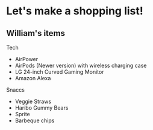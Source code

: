 # Let's make a shopping list!

## William's items
Tech
- AirPower
- AirPods (Newer version) with wireless charging case
- LG 24-inch Curved Gaming Monitor
- Amazon Alexa

Snaccs
- Veggie Straws
- Haribo Gummy Bears
- Sprite
- Barbeque chips

